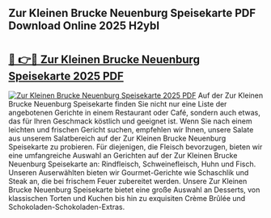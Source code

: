 ## Zur Kleinen Brucke Neuenburg Speisekarte PDF Download Online 2025 H2ybI

# <h2><a href="http://gc9yn9.nevu.top/?p=Zur+Kleinen+Brucke+Neuenburg+Speisekarte">🔗 👉🔴 Zur Kleinen Brucke Neuenburg Speisekarte 2025 PDF</a></h2>

[![Zur Kleinen Brucke Neuenburg Speisekarte 2025 PDF](https://i.imgur.com/dBaPXMq.png)](http://gc9yn9.nevu.top/?p=Zur+Kleinen+Brucke+Neuenburg+Speisekarte)
Auf der Zur Kleinen Brucke Neuenburg Speisekarte finden Sie nicht nur eine Liste der angebotenen Gerichte in einem Restaurant oder Café, sondern auch etwas, das für Ihren Geschmack köstlich und geeignet ist. Wenn Sie nach einem leichten und frischen Gericht suchen, empfehlen wir Ihnen, unsere Salate aus unserem Salatbereich auf der Zur Kleinen Brucke Neuenburg Speisekarte zu probieren. Für diejenigen, die Fleisch bevorzugen, bieten wir eine umfangreiche Auswahl an Gerichten auf der Zur Kleinen Brucke Neuenburg Speisekarte an: Rindfleisch, Schweinefleisch, Huhn und Fisch. Unseren Auserwählten bieten wir Gourmet-Gerichte wie Schaschlik und Steak an, die bei frischem Feuer zubereitet werden. Unsere Zur Kleinen Brucke Neuenburg Speisekarte bietet eine große Auswahl an Desserts, von klassischen Torten und Kuchen bis hin zu exquisiten Crème Brûlée und Schokoladen-Schokoladen-Extras.
